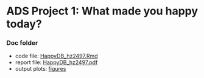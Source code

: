 # ADS Project 1: What made you happy today?
### Doc folder
+ code file: [HappyDB_hz2497.Rmd](HappyDB_hz2497.Rmd)
+ report file: [HappyDB_hz2497.pdf](HappyDB_hz2497.pdf)
+ output plots: [figures](../figs)
